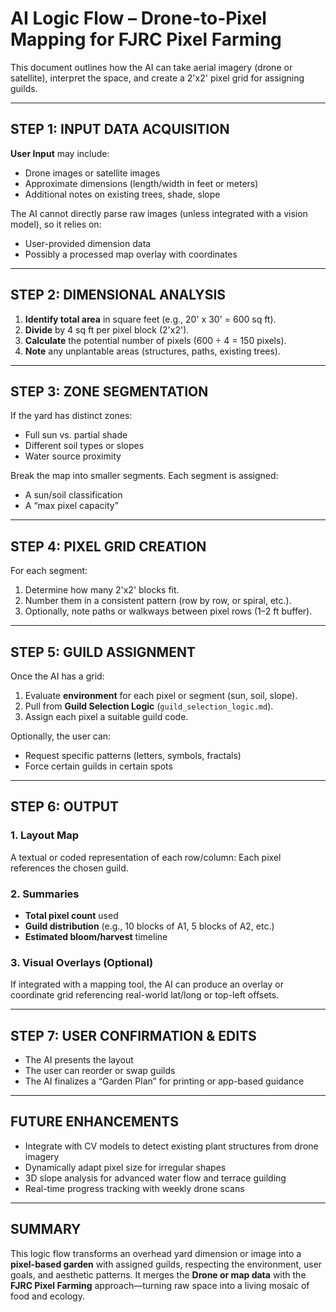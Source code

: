# AI Logic Flow – Drone-to-Pixel Mapping for FJRC Pixel Farming

This document outlines how the AI can take aerial imagery (drone or satellite), interpret the space, and create a 2'x2' pixel grid for assigning guilds.

---

## STEP 1: INPUT DATA ACQUISITION

**User Input** may include:
- Drone images or satellite images
- Approximate dimensions (length/width in feet or meters)
- Additional notes on existing trees, shade, slope

The AI cannot directly parse raw images (unless integrated with a vision model), so it relies on:
- User-provided dimension data
- Possibly a processed map overlay with coordinates

---

## STEP 2: DIMENSIONAL ANALYSIS

1. **Identify total area** in square feet (e.g., 20' x 30' = 600 sq ft).
2. **Divide** by 4 sq ft per pixel block (2'x2').
3. **Calculate** the potential number of pixels (600 ÷ 4 = 150 pixels).
4. **Note** any unplantable areas (structures, paths, existing trees).

---

## STEP 3: ZONE SEGMENTATION

If the yard has distinct zones:
- Full sun vs. partial shade
- Different soil types or slopes
- Water source proximity

Break the map into smaller segments. Each segment is assigned:
- A sun/soil classification
- A “max pixel capacity”

---

## STEP 4: PIXEL GRID CREATION

For each segment:
1. Determine how many 2'x2' blocks fit.
2. Number them in a consistent pattern (row by row, or spiral, etc.).
3. Optionally, note paths or walkways between pixel rows (1–2 ft buffer).

---

## STEP 5: GUILD ASSIGNMENT

Once the AI has a grid:
1. Evaluate **environment** for each pixel or segment (sun, soil, slope).
2. Pull from **Guild Selection Logic** (`guild_selection_logic.md`).
3. Assign each pixel a suitable guild code.

Optionally, the user can:
- Request specific patterns (letters, symbols, fractals)
- Force certain guilds in certain spots

---

## STEP 6: OUTPUT

### 1. Layout Map
A textual or coded representation of each row/column:
Each pixel references the chosen guild.

### 2. Summaries
- **Total pixel count** used
- **Guild distribution** (e.g., 10 blocks of A1, 5 blocks of A2, etc.)
- **Estimated bloom/harvest** timeline

### 3. Visual Overlays (Optional)
If integrated with a mapping tool, the AI can produce an overlay or coordinate grid referencing real-world lat/long or top-left offsets.

---

## STEP 7: USER CONFIRMATION & EDITS

- The AI presents the layout
- The user can reorder or swap guilds
- The AI finalizes a “Garden Plan” for printing or app-based guidance

---

## FUTURE ENHANCEMENTS

- Integrate with CV models to detect existing plant structures from drone imagery
- Dynamically adapt pixel size for irregular shapes
- 3D slope analysis for advanced water flow and terrace guilding
- Real-time progress tracking with weekly drone scans

---

## SUMMARY

This logic flow transforms an overhead yard dimension or image into a **pixel-based garden** with assigned guilds, respecting the environment, user goals, and aesthetic patterns. It merges the **Drone or map data** with the **FJRC Pixel Farming** approach—turning raw space into a living mosaic of food and ecology.
